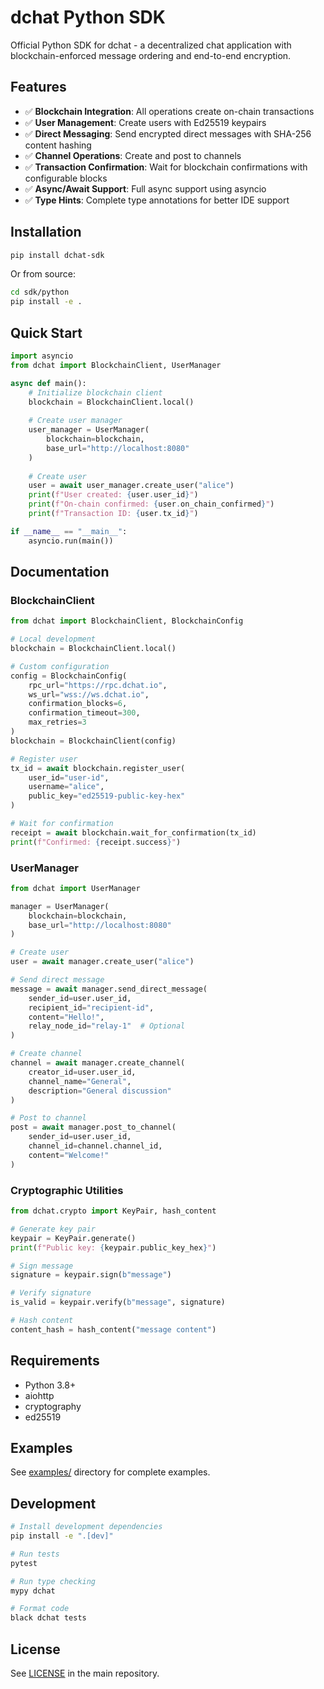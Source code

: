 # dchat Python SDK

Official Python SDK for dchat - a decentralized chat application with blockchain-enforced message ordering and end-to-end encryption.

## Features

- ✅ **Blockchain Integration**: All operations create on-chain transactions
- ✅ **User Management**: Create users with Ed25519 keypairs
- ✅ **Direct Messaging**: Send encrypted direct messages with SHA-256 content hashing
- ✅ **Channel Operations**: Create and post to channels
- ✅ **Transaction Confirmation**: Wait for blockchain confirmations with configurable blocks
- ✅ **Async/Await Support**: Full async support using asyncio
- ✅ **Type Hints**: Complete type annotations for better IDE support

## Installation

```bash
pip install dchat-sdk
```

Or from source:

```bash
cd sdk/python
pip install -e .
```

## Quick Start

```python
import asyncio
from dchat import BlockchainClient, UserManager

async def main():
    # Initialize blockchain client
    blockchain = BlockchainClient.local()
    
    # Create user manager
    user_manager = UserManager(
        blockchain=blockchain,
        base_url="http://localhost:8080"
    )
    
    # Create user
    user = await user_manager.create_user("alice")
    print(f"User created: {user.user_id}")
    print(f"On-chain confirmed: {user.on_chain_confirmed}")
    print(f"Transaction ID: {user.tx_id}")

if __name__ == "__main__":
    asyncio.run(main())
```

## Documentation

### BlockchainClient

```python
from dchat import BlockchainClient, BlockchainConfig

# Local development
blockchain = BlockchainClient.local()

# Custom configuration
config = BlockchainConfig(
    rpc_url="https://rpc.dchat.io",
    ws_url="wss://ws.dchat.io",
    confirmation_blocks=6,
    confirmation_timeout=300,
    max_retries=3
)
blockchain = BlockchainClient(config)

# Register user
tx_id = await blockchain.register_user(
    user_id="user-id",
    username="alice",
    public_key="ed25519-public-key-hex"
)

# Wait for confirmation
receipt = await blockchain.wait_for_confirmation(tx_id)
print(f"Confirmed: {receipt.success}")
```

### UserManager

```python
from dchat import UserManager

manager = UserManager(
    blockchain=blockchain,
    base_url="http://localhost:8080"
)

# Create user
user = await manager.create_user("alice")

# Send direct message
message = await manager.send_direct_message(
    sender_id=user.user_id,
    recipient_id="recipient-id",
    content="Hello!",
    relay_node_id="relay-1"  # Optional
)

# Create channel
channel = await manager.create_channel(
    creator_id=user.user_id,
    channel_name="General",
    description="General discussion"
)

# Post to channel
post = await manager.post_to_channel(
    sender_id=user.user_id,
    channel_id=channel.channel_id,
    content="Welcome!"
)
```

### Cryptographic Utilities

```python
from dchat.crypto import KeyPair, hash_content

# Generate key pair
keypair = KeyPair.generate()
print(f"Public key: {keypair.public_key_hex}")

# Sign message
signature = keypair.sign(b"message")

# Verify signature
is_valid = keypair.verify(b"message", signature)

# Hash content
content_hash = hash_content("message content")
```

## Requirements

- Python 3.8+
- aiohttp
- cryptography
- ed25519

## Examples

See [examples/](examples/) directory for complete examples.

## Development

```bash
# Install development dependencies
pip install -e ".[dev]"

# Run tests
pytest

# Run type checking
mypy dchat

# Format code
black dchat tests
```

## License

See [LICENSE](../../LICENSE) in the main repository.
